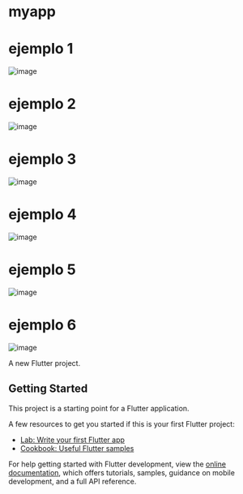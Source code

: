# myapp

# ejemplo 1
![image](https://github.com/user-attachments/assets/046d8d85-518d-45b5-8c29-107984f4b639)

# ejemplo 2
![image](https://github.com/user-attachments/assets/40f1de79-54a6-423e-a051-3c981ce07c50)

# ejemplo 3
![image](https://github.com/user-attachments/assets/09822fe8-1537-4d4c-a3c5-50819b293c1c)

# ejemplo 4
![image](https://github.com/user-attachments/assets/038fd977-7cb4-47d1-af3d-a0c4ebf4104a)

# ejemplo 5
![image](https://github.com/user-attachments/assets/2ea44172-54b3-4190-a3f9-0fa079819a3c)

# ejemplo 6
![image](https://github.com/user-attachments/assets/a17664ed-8a5c-4e75-a0f6-6b88a602d945)


A new Flutter project.

## Getting Started

This project is a starting point for a Flutter application.

A few resources to get you started if this is your first Flutter project:

- [Lab: Write your first Flutter app](https://docs.flutter.dev/get-started/codelab)
- [Cookbook: Useful Flutter samples](https://docs.flutter.dev/cookbook)

For help getting started with Flutter development, view the
[online documentation](https://docs.flutter.dev/), which offers tutorials,
samples, guidance on mobile development, and a full API reference.
